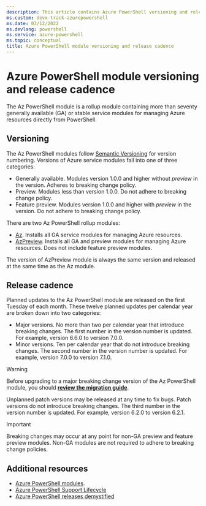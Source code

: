 ```yaml
---
description: This article contains Azure PowerShell versioning and release cadence information for the Az PowerShell module.
ms.custom: devx-track-azurepowershell
ms.date: 03/12/2022
ms.devlang: powershell
ms.service: azure-powershell
ms.topic: conceptual
title: Azure PowerShell module versioning and release cadence
---
```


# Azure PowerShell module versioning and release cadence

The Az PowerShell module is a rollup module containing more than seventy generally available (GA) or
stable service modules for managing Azure resources directly from PowerShell.

## Versioning

The Az PowerShell modules follow [Semantic Versioning](https://semver.org/) for version numbering.
Versions of Azure service modules fall into one of three categories:

- Generally available. Modules version 1.0.0 and higher without _preview_ in the version. Adheres to
  breaking change policy.
- Preview. Modules less than version 1.0.0. Do not adhere to breaking change policy.
- Feature preview. Modules version 1.0.0 and higher with _preview_ in the version. Do not adhere to
  breaking change policy.

There are two Az PowerShell rollup modules:

- [Az](https://www.powershellgallery.com/packages/Az/). Installs all GA service modules for managing
  Azure resources.
- [AzPreview](https://www.powershellgallery.com/packages/AzPreview/). Installs all GA and preview
  modules for managing Azure resources. Does not include feature preview modules.

The version of AzPreview module is always the same version and released at the same time as the Az
module.

## Release cadence

Planned updates to the Az PowerShell module are released on the first Tuesday of each month. These
twelve planned updates per calendar year are broken down into two categories:

- Major versions. No more than two per calendar year that introduce breaking changes. The first
  number in the version number is updated. For example, version 6.6.0 to version 7.0.0.
- Minor versions. Ten per calendar year that do not introduce breaking changes. The second number in
  the version number is updated. For example, version 7.0.0 to version 7.1.0.

> [!WARNING]
> Before upgrading to a major breaking change version of the Az PowerShell module, you should
> [**review the migration guide**](https://aka.ms/azps-migration-latest).

Unplanned patch versions may be released at any time to fix bugs. Patch versions do not introduce
breaking changes. The third number in the version number is updated. For example, version 6.2.0 to
version 6.2.1.

> [!IMPORTANT]
> Breaking changes may occur at any point for non-GA preview and feature preview modules. Non-GA
> modules are not required to adhere to breaking change policies.

## Additional resources

- [Azure PowerShell modules](https://github.com/Azure/azure-powershell/blob/main/documentation/azure-powershell-modules.md).
- [Azure PowerShell Support Lifecycle](azureps-support-lifecycle.md)
- [Azure PowerShell releases demystified](https://techcommunity.microsoft.com/t5/azure-tools-blog/azure-powershell-releases-demystified/ba-p/1609863)
